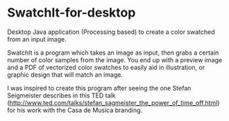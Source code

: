 SwatchIt-for-desktop
====================

Desktop Java application (Processing based) to create a color swatched from an input image.

SwatchIt is a program which takes an image as input, then grabs a certain number of color samples from the image. You end up with a preview image and a PDF of vectorized color swatches to easily aid in illustration, or graphic design that will match an image.

I was inspired to create this program after seeing the one Stefan Seigmeister describes in this TED talk (http://www.ted.com/talks/stefan_sagmeister_the_power_of_time_off.html) for his work with the Casa de Musica branding.
